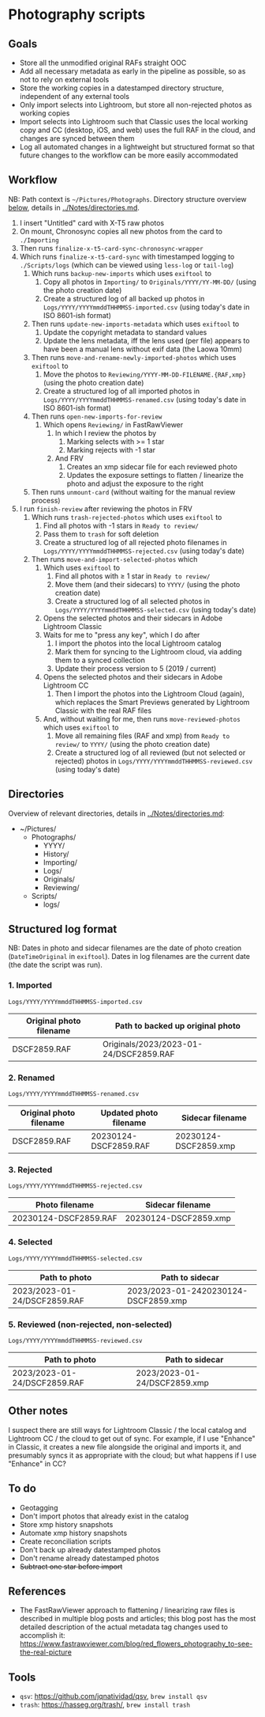 # Photography scripts

## Goals

- Store all the unmodified original RAFs straight OOC
- Add all necessary metadata as early in the pipeline as possible, so as not to rely on external tools
- Store the working copies in a datestamped directory structure, independent of any external tools
- Only import selects into Lightroom, but store all non-rejected photos as working copies
- Import selects into Lightroom such that Classic uses the local working copy and CC (desktop, iOS, and web) uses the full RAF in the cloud, and changes are synced between them
- Log all automated changes in a lightweight but structured format so that future changes to the workflow can be more easily accommodated

## Workflow

NB: Path context is `~/Pictures/Photographs`. Directory structure overview [below](#directories), details in [../Notes/directories.md](https://github.com/cboone/photos-notes/blob/main/directories.md).

1. I insert "Untitled" card with X-T5 raw photos
2. On mount, Chronosync copies all new photos from the card to `./Importing`
3. Then runs `finalize-x-t5-card-sync-chronosync-wrapper`
4. Which runs `finalize-x-t5-card-sync` with timestamped logging to `./Scripts/logs` (which can be viewed using `less-log` or `tail-log`)
   1. Which runs `backup-new-imports` which uses `exiftool` to
      1. Copy all photos in `Importing/` to `Originals/YYYY/YY-MM-DD/` (using the photo creation date)
      2. Create a structured log of all backed up photos in `Logs/YYYY/YYYYmmddTHHMMSS-imported.csv` (using today's date in ISO 8601-ish format)
   2. Then runs `update-new-imports-metadata` which uses `exiftool` to
      1. Update the copyright metadata to standard values
      2. Update the lens metadata, iff the lens used (per file) appears to have been a manual lens without exif data (the Laowa 10mm)
   3. Then runs `move-and-rename-newly-imported-photos` which uses `exiftool` to
      1. Move the photos to `Reviewing/YYYY-MM-DD-FILENAME.{RAF,xmp}` (using the photo creation date)
      2. Create a structured log of all imported photos in `Logs/YYYY/YYYYmmddTHHMMSS-renamed.csv` (using today's date in ISO 8601-ish format)
   4. Then runs `open-new-imports-for-review`
      1. Which opens `Reviewing/` in FastRawViewer
         1. In which I review the photos by
            1. Marking selects with >= 1 star
            2. Marking rejects with -1 star
         2. And FRV
            1. Creates an xmp sidecar file for each reviewed photo
            2. Updates the exposure settings to flatten / linearize the photo and adjust the exposure to the right
   5. Then runs `unmount-card` (without waiting for the manual review process)
5. I run `finish-review` after reviewing the photos in FRV
   1. Which runs `trash-rejected-photos` which uses `exiftool` to
      1. Find all photos with -1 stars in `Ready to review/`
      2. Pass them to `trash` for soft deletion
      3. Create a structured log of all rejected photo filenames in `Logs/YYYY/YYYYmmddTHHMMSS-rejected.csv` (using today's date)
   2. Then runs `move-and-import-selected-photos` which
      1. Which uses `exiftool` to
         1. Find all photos with ≥ 1 star in `Ready to review/`
         2. Move them (and their sidecars) to `YYYY/` (using the photo creation date)
         3. Create a structured log of all selected photos in `Logs/YYYY/YYYYmmddTHHMMSS-selected.csv` (using today's date)
      2. Opens the selected photos and their sidecars in Adobe Lightroom Classic
      3. Waits for me to "press any key", which I do after
         1. I import the photos into the local Lightroom catalog
         2. Mark them for syncing to the Lightroom cloud, via adding them to a synced collection
         3. Update their process version to 5 (2019 / current)
      4. Opens the selected photos and their sidecars in Adobe Lightroom CC
         1. Then I import the photos into the Lightroom Cloud (again), which replaces the Smart Previews generated by Lightroom Classic with the real RAF files
      5. And, without waiting for me, then runs `move-reviewed-photos` which uses `exiftool` to
         1. Move all remaining files (RAF and xmp) from `Ready to review/` to `YYYY/` (using the photo creation date)
         2. Create a structured log of all reviewed (but not selected or rejected) photos in `Logs/YYYY/YYYYmmddTHHMMSS-reviewed.csv` (using today's date)

## Directories

Overview of relevant directories, details in [../Notes/directories.md]():

- ~/Pictures/
  - Photographs/
    - YYYY/
    - History/
    - Importing/
    - Logs/
    - Originals/
    - Reviewing/
  - Scripts/
    - logs/

## Structured log format

NB: Dates in photo and sidecar filenames are the date of photo creation (`DateTimeOriginal` in `exiftool`). Dates in log filenames are the current date (the date the script was run).

### 1. Imported

`Logs/YYYY/YYYYmmddTHHMMSS-imported.csv`

|Original photo filename|Path to backed up original photo|
|-|-|
|DSCF2859.RAF|Originals/2023/2023-01-24/DSCF2859.RAF|

### 2. Renamed

`Logs/YYYY/YYYYmmddTHHMMSS-renamed.csv`

|Original photo filename|Updated photo filename|Sidecar filename|
|-|-|-|
|DSCF2859.RAF|20230124-DSCF2859.RAF|20230124-DSCF2859.xmp|

### 3. Rejected

`Logs/YYYY/YYYYmmddTHHMMSS-rejected.csv`

|Photo filename|Sidecar filename|
|-|-|
|20230124-DSCF2859.RAF|20230124-DSCF2859.xmp|

### 4. Selected

`Logs/YYYY/YYYYmmddTHHMMSS-selected.csv`

|Path to photo|Path to sidecar|
|-|-|
|2023/2023-01-24/DSCF2859.RAF|2023/2023-01-2420230124-DSCF2859.xmp|

### 5. Reviewed (non-rejected, non-selected)

`Logs/YYYY/YYYYmmddTHHMMSS-reviewed.csv`

|Path to photo|Path to sidecar|
|-|-|
|2023/2023-01-24/DSCF2859.RAF|2023/2023-01-24/DSCF2859.xmp|

## Other notes

I suspect there are still ways for Lightroom Classic / the local catalog and Lightroom CC / the cloud to get out of sync. For example, if I use "Enhance" in Classic, it creates a new file alongside the original and imports it, and presumably syncs it as appropriate with the cloud; but what happens if I use "Enhance" in CC?

## To do

- Geotagging
- Don't import photos that already exist in the catalog
- Store xmp history snapshots
- Automate xmp history snapshots
- Create reconciliation scripts
- Don't back up already datestamped photos
- Don't rename already datestamped photos
- ~~Subtract one star before import~~

## References

- The FastRawViewer approach to flattening / linearizing raw files is described in multiple blog posts and articles; this blog post has the most detailed description of the actual metadata tag changes used to accomplish it: <https://www.fastrawviewer.com/blog/red_flowers_photography_to-see-the-real-picture>

## Tools

- `qsv`: <https://github.com/jqnatividad/qsv>, `brew install qsv`
- `trash`: <https://hasseg.org/trash/>, `brew install trash`
